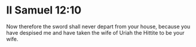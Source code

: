 # II Samuel 12:10

Now therefore the sword shall never depart from your house, because you have despised me and have taken the wife of Uriah the Hittite to be your wife.
